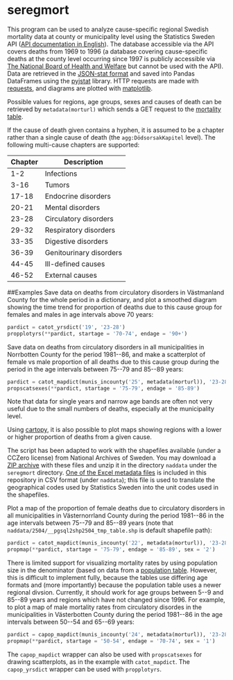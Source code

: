 # seregmort
This program can be used to analyze cause-specific regional Swedish mortality data at county or municipality level using the Statistics Sweden API ([API documentation in English](http://www.scb.se/Grupp/OmSCB/API/API-description.pdf)). The database accessible via the API covers deaths from 1969 to 1996 (a database covering cause-specific deaths at the county level occurring since 1997 is publicly accessible via [The National Board of Health and Welfare](http://www.socialstyrelsen.se/statistik/statistikdatabas/dodsorsaker) but cannot be used with the API). Data are retrieved in the [JSON-stat format](http://json-stat.org/) and saved into Pandas DataFrames using the [pyjstat](https://github.com/predicador37/pyjstat) library. HTTP requests are made with [requests](https://github.com/kennethreitz/requests/), and diagrams are plotted with [matplotlib](https://github.com/matplotlib/matplotlib). 

Possible values for regions, age groups, sexes and causes of death can be retrieved by `metadata(morturl)` which sends a GET request to the [mortality table](http://api.scb.se/OV0104/v1/doris/sv/ssd/START/HS/HS0301/DodaOrsak).

If the cause of death given contains a hyphen, it is assumed to be a chapter
rather than a single cause of death (the `agg:DödsorsakKapitel` level). The
following multi-cause chapters are supported:

| Chapter | Description
| ------- | -----------
| 1-2 | Infections
| 3-16 | Tumors
| 17-18 | Endocrine disorders
| 20-21 | Mental disorders
| 23-28 | Circulatory disorders
| 29-32 | Respiratory disorders
| 33-35 | Digestive disorders
| 36-39 | Genitourinary disorders
| 44-45 | Ill-defined causes
| 46-52 | External causes

##Examples
Save data on deaths from circulatory disorders in Västmanland County for the
whole period in a dictionary, and plot a smoothed diagram showing the time
trend for proportion of deaths due to this cause group for females and males in
age intervals above 70 years:

```python
pardict = catot_yrsdict('19', '23-28')
propplotyrs(**pardict, startage = '70-74', endage = '90+')
```
Save data on deaths from circulatory disorders in all municipalities in
Norrbotten County for the period 1981--86, and make a scatterplot of female vs
male proportion of all deaths due to this cause group during the period in the
age intervals between 75--79 and 85--89 years: 
```python
pardict = catot_mapdict(munis_incounty('25', metadata(morturl)), '23-28', 1981, 1986)
propscatsexes(**pardict, startage = '75-79', endage = '85-89')
```
Note that data for single years and narrow age bands are often not very useful due to the small numbers of deaths, especially at the municipality level.

Using [cartopy](https://github.com/SciTools/cartopy), it is also possible to plot maps showing regions with a lower or higher proportion of deaths from a given cause. 

The script has been adapted to work with the shapefiles available (under a
CCZero license) from National Archives of Sweden. You may download a [ZIP
archive](http://riksarkivet.se/psi/NAD_Topografidata.zip) with these files and
unzip it in the directory `naddata` under the `seregmort` directory. [One of the Excel
metadata files](http://riksarkivet.se/psi/g_units_names.xls) is included in this
repository in CSV format (under `naddata`); this file is used to translate the
geographical codes used by Statistics Sweden into the unit codes used in the
shapefiles.

Plot a map of the proportion of female deaths due to circulatory disorders in
all municipalities in Västernorrland County during the period 1981--86 in the
age intervals between 75--79 and 85--89 years (note that
`naddata/2504/__pgsql2shp2504_tmp_table.shp` is default shapefile path):
```python
pardict = catot_mapdict(munis_incounty('22', metadata(morturl)), '23-28', 1981, 1986)
propmap(**pardict, startage = '75-79', endage = '85-89', sex = '2') 
```

There is limited support for visualizing mortality rates by using population
size in the denominator (based on data from a [population
table](http://api.scb.se/OV0104/v1/doris/sv/ssd/START/BE/BE0101/BE0101A/BefolkningNy).
However, this is difficult to implement fully, because the tables use differing
age formats and (more importantly) because the population table uses a newer
regional divsion. Currently, it should work for age groups between 5--9 and
85--89 years and regions which have not changed since 1996. For example, to
plot a map of male mortality rates from circulatory disordes in the municipalities
in Västerbotten County during the period 1981--86 in the age intervals between
50--54 and 65--69 years:
```python
pardict = capop_mapdict(munis_incounty('24', metadata(morturl)), '23-28', 1981, 1986)
propmap(**pardict, startage = '50-54', endage = '70-74', sex = '1')
```

The `capop_mapdict` wrapper can also be used with `propscatsexes` for drawing
scatterplots, as in the example with `catot_mapdict`. The `capop_yrsdict`
wrapper can be used with `propplotyrs`.
